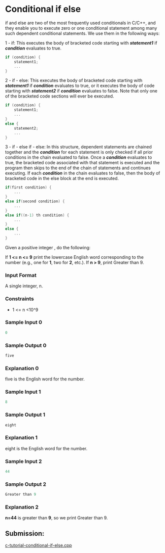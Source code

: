 # Conditional if else

if and else are two of the most frequently used conditionals in C/C++, and they enable you to execute zero or one conditional statement among many such dependent conditional statements. We use them in the following ways:

1 - if: This executes the body of bracketed code starting with ***statement1*** if ***condition*** evaluates to true.

~~~c++
if (condition) {
    statement1;
    ...
}
~~~

2 - if - else: This executes the body of bracketed code starting with ***statement1*** if  ***condition*** evaluates to true, or it executes the body of code starting with ***statement2*** if ***condition*** evaluates to false. Note that only one of the bracketed code sections will ever be executed.

~~~c++
if (condition) {
    statement1;
    ...
}
else {
    statement2;
    ...
}
~~~

3 - if - else if - else: In this structure, dependent statements are chained together and the ***condition*** for each statement is only checked if all prior conditions in the chain evaluated to false. Once a ***condition*** evaluates to true, the bracketed code associated with that statement is executed and the program then skips to the end of the chain of statements and continues executing. If each ***condition*** in the chain evaluates to false, then the body of bracketed code in the else block at the end is executed.

~~~c++
if(first condition) {
    ...
}
else if(second condition) {
    ...
}
else if((n-1) th condition) {
    ...
}
else {
    ...
}
~~~

Given a positive integer , do the following:

If **1 <= n <= 9** print the lowercase English word corresponding to the number (e.g., one for **1**, two for **2**, etc.).
If **n > 9**, print Greater than 9.

### Input Format

A single integer, n.

### Constraints

- 1 <= n <10^9

### Sample Input 0

~~~c++
0
~~~

### Sample Output 0

~~~c++
five
~~~

### Explanation 0

five is the English word for the number.

### Sample Input 1

~~~c++
8
~~~

### Sample Output 1

~~~c++
eight
~~~

### Explanation 1

eight is the English word for the number.

### Sample Input 2

~~~c++
44
~~~

### Sample Output 2

~~~c++
Greater than 9
~~~

### Explanation 2

**n=44** is greater than **9**, so we print Greater than 9.

## Submission:

[c-tutorial-conditional-if-else.cpp](https://github.com/danipishinin/HackerRank/blob/main/c++/c-tutorial-conditional-if-else.cpp)

